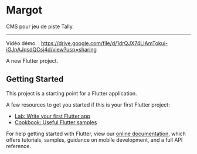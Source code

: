 # Margot
CMS pour jeu de piste Tally.

***
Vidéo démo. :
https://drive.google.com/file/d/1drQJX74LIAmTokui-iGJpAJqsdQCsj4d/view?usp=sharing

A new Flutter project.

## Getting Started

This project is a starting point for a Flutter application.

A few resources to get you started if this is your first Flutter project:

- [Lab: Write your first Flutter app](https://flutter.dev/docs/get-started/codelab)
- [Cookbook: Useful Flutter samples](https://flutter.dev/docs/cookbook)

For help getting started with Flutter, view our 
[online documentation](https://flutter.dev/docs), which offers tutorials, 
samples, guidance on mobile development, and a full API reference.
